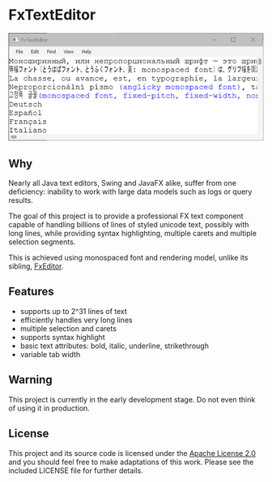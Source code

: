# FxTextEditor

![screenshot](https://github.com/andy-goryachev/FxTextEditor/blob/master/doc/screenshot.png)


## Why ##

Nearly all Java text editors, Swing and JavaFX alike, suffer from one deficiency: inability to work with large 
data models such as logs or query results.

The goal of this project is to provide a professional FX text component capable of handling billions of 
lines of styled unicode text, possibly with long lines, while providing syntax highlighting, multiple carets and multiple selection segments.

This is achieved using monospaced font and rendering model, unlike its sibling, [FxEditor](https://github.com/andy-goryachev/FxEditor).


## Features

* supports up to 2^31 lines of text
* efficiently handles very long lines
* multiple selection and carets
* supports syntax highlight
* basic text attributes: bold, italic, underline, strikethrough
* variable tab width


## Warning

This project is currently in the early development stage.  Do not even think of using it in production.
 

## License

This project and its source code is licensed under the [Apache License 2.0](http://www.apache.org/licenses/LICENSE-2.0) and you should feel free to make adaptations of this work. Please see the included LICENSE file for further details.
